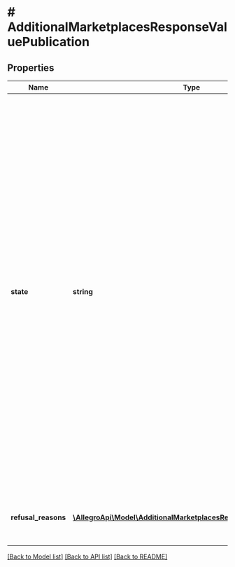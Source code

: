 # # AdditionalMarketplacesResponseValuePublication

## Properties

Name | Type | Description | Notes
------------ | ------------- | ------------- | -------------
**state** | **string** | Possible values:&lt;/br&gt; - &#x60;APPROVED&#x60; - the offer is visible in the given additional marketplace if it is active.&lt;/br&gt; - &#x60;REFUSED&#x60; - the offer or the seller does not meet the conditions required to display the offer in the given additional marketplace.&lt;/br&gt; - &#x60;IN_PROGRESS&#x60; - the process of qualifying the offer visibility in a given additional service is in progress.&lt;/br&gt; - &#x60;NOT_REQUESTED&#x60; - the seller has not indicated the intention of visibility in the given additional service. - &#x60;PENDING&#x60; - the seller has indicated the intention of visibility on a given additional marketplace, but the qualification process has not started, for example, due to offer status (only active offers are subject to the qualification process). | [optional]
**refusal_reasons** | [**\AllegroApi\Model\AdditionalMarketplacesRefusalReasonResponse[]**](AdditionalMarketplacesRefusalReasonResponse.md) | Reasons for marketplace publication refusal. Empty list for not refused marketplaces. | [optional]

[[Back to Model list]](../../README.md#models) [[Back to API list]](../../README.md#endpoints) [[Back to README]](../../README.md)
